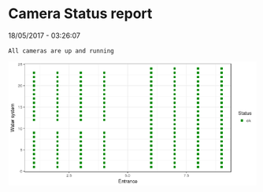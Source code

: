 Camera Status report
================
18/05/2017 - 03:26:07

    All cameras are up and running

![](camreport_files/figure-markdown_github/unnamed-chunk-2-1.png)
